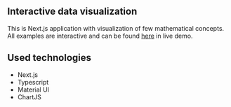 ## Interactive data visualization

This is Next.js application with visualization of few mathematical concepts.
All examples are interactive and can be found [here](https://interactive-visualization.kacperpaszkowski.com/ "here") in live demo.

## Used technologies

- Next.js
- Typescript
- Material UI
- ChartJS
